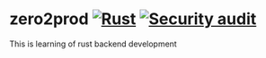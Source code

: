 # zero2prod [![Rust](https://github.com/sairanjit/zero2prod/actions/workflows/general.yml/badge.svg)](https://github.com/sairanjit/zero2prod/actions/workflows/general.yml) [![Security audit](https://github.com/sairanjit/zero2prod/actions/workflows/audit.yml/badge.svg)](https://github.com/sairanjit/zero2prod/actions/workflows/audit.yml)

This is learning of rust backend development
